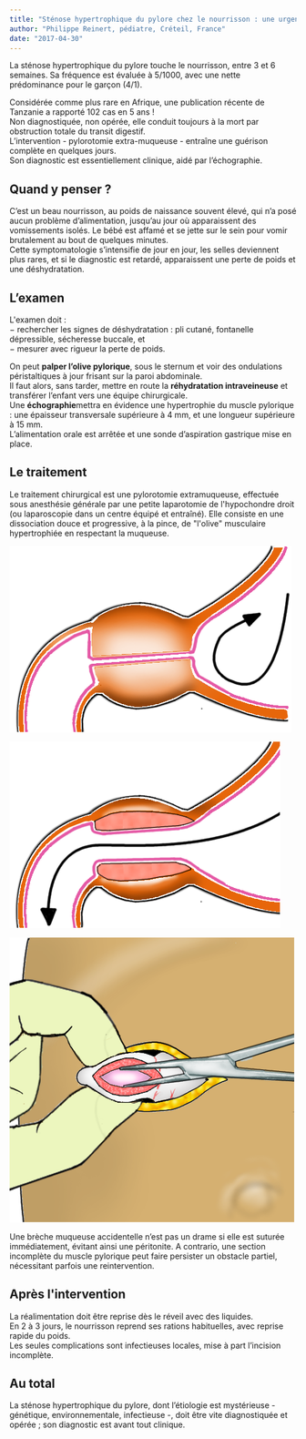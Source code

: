 ```yaml
---
title: "Sténose hypertrophique du pylore chez le nourrisson : une urgence vitale"
author: "Philippe Reinert, pédiatre, Créteil, France"
date: "2017-04-30"
---
```


<div class="teaser"><p>La sténose hypertrophique du pylore touche le nourrisson, entre 3 et 6 semaines. Sa fréquence est évaluée à 5/1000, avec une nette prédominance pour le garçon (4/1).</p></div>

Considérée comme plus rare en Afrique, une publication récente de Tanzanie a rapporté 102 cas en 5 ans !  
Non diagnostiquée, non opérée, elle conduit toujours à la mort par obstruction totale du transit digestif.  
L’intervention - pylorotomie extra-muqueuse - entraîne une guérison complète en quelques jours.  
Son diagnostic est essentiellement clinique, aidé par l’échographie.

## Quand y penser ?

C’est un beau nourrisson, au poids de naissance souvent élevé, qui n’a posé aucun problème d’alimentation, jusqu’au jour où apparaissent des vomissements isolés. Le bébé est affamé et se jette sur le sein pour vomir brutalement au bout de quelques minutes.  
Cette symptomatologie s’intensifie de jour en jour, les selles deviennent plus rares, et si le diagnostic est retardé, apparaissent une perte de poids et une déshydratation.

## L’examen

L'examen doit :  
− rechercher les signes de déshydratation : pli cutané, fontanelle dépressible, sécheresse buccale, et  
− mesurer avec rigueur la perte de poids.

On peut **palper l’olive pylorique**, sous le sternum et voir des ondulations péristaltiques à jour frisant sur la paroi abdominale.  
Il faut alors, sans tarder, mettre en route la **réhydratation intraveineuse** et transférer l’enfant vers une équipe chirurgicale.  
Une **échographie**mettra en évidence une hypertrophie du muscle pylorique : une épaisseur transversale supérieure à 4 mm, et une longueur supérieure à 15 mm.  
L’alimentation orale est arrêtée et une sonde d’aspiration gastrique mise en place.

## Le traitement

Le traitement chirurgical est une pylorotomie extramuqueuse, effectuée sous anesthésie générale par une petite laparotomie de l'hypochondre droit (ou laparoscopie dans un centre équipé et entraîné). Elle consiste en une dissociation douce et progressive, à la pince, de "l'olive" musculaire hypertrophiée en respectant la muqueuse.

![](stenosehyperpylore1.png)

![](stenosehyperpylore2.png)

![](stenosehyperpylore3.png)

Une brèche muqueuse accidentelle n’est pas un drame si elle est suturée immédiatement, évitant ainsi une péritonite. A contrario, une section incomplète du muscle pylorique peut faire persister un obstacle partiel, nécessitant parfois une reintervention.

## Après l'intervention

La réalimentation doit être reprise dès le réveil avec des liquides.  
En 2 à 3 jours, le nourrisson reprend ses rations habituelles, avec reprise rapide du poids.  
Les seules complications sont infectieuses locales, mise à part l’incision incomplète.

## Au total

La sténose hypertrophique du pylore, dont l’étiologie est mystérieuse - génétique, environnementale, infectieuse -, doit être vite diagnostiquée et opérée ; son diagnostic est avant tout clinique.
